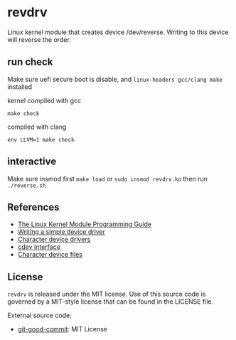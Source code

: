 # revdrv

Linux kernel module that creates device /dev/reverse. 
Writing to this device will reverse the order.

## run check
Make sure uefi secure boot is disable, and `linux-headers gcc/clang make` installed

kernel compiled with gcc
```
make check
```
compiled with clang
```
env LLVM=1 make check
```
## interactive
Make sure insmod first
`make load` or `sudo insmod revdrv.ko`
then run `./reverse.sh`

## References
* [The Linux Kernel Module Programming Guide](https://sysprog21.github.io/lkmpg/)
* [Writing a simple device driver](https://www.apriorit.com/dev-blog/195-simple-driver-for-linux-os)
* [Character device drivers](https://linux-kernel-labs.github.io/refs/heads/master/labs/device_drivers.html)
* [cdev interface](https://lwn.net/Articles/195805/)
* [Character device files](https://sysplay.in/blog/linux-device-drivers/2013/06/character-device-files-creation-operations/)

## License

`revdrv` is released under the MIT license. Use of this source code is governed by
a MIT-style license that can be found in the LICENSE file.

External source code:
* [git-good-commit](https://github.com/tommarshall/git-good-commit): MIT License

